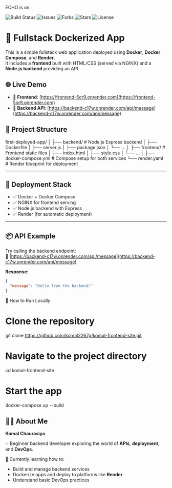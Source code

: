 ECHO is on.

![Build Status](https://img.shields.io/badge/build-passing-brightgreen)
![Issues](https://img.shields.io/github/issues/komal2267g/komal-frontend-site)
![Forks](https://img.shields.io/github/forks/komal2267g/komal-frontend-site)
![Stars](https://img.shields.io/github/stars/komal2267g/komal-frontend-site)
![License](https://img.shields.io/badge/license-MIT-blue)

# 🚀 Fullstack Dockerized App

This is a simple fullstack web application deployed using **Docker**, **Docker Compose**, and **Render**.  
It includes a **frontend** built with HTML/CSS (served via NGINX) and a **Node.js backend** providing an API.

## 🌐 Live Demo

- 🔗 **Frontend**: [https://frontend-5or9.onrender.com](https://frontend-5or9.onrender.com)  
- 🔗 **Backend API**: [https://backend-c17w.onrender.com/api/message](https://backend-c17w.onrender.com/api/message)

## 📁 Project Structure
first-deployed-app/
│
├── backend/ # Node.js Express backend
│ ├── Dockerfile
│ ├── server.js
│ ├── package.json
│ └── ...
│
├── frontend/ # Frontend static files
│ ├── index.html
│ ├── style.css
│ └── ...
│
├── docker-compose.yml # Compose setup for both services
└── render.yaml # Render blueprint for deployment




---

## 🐳 Deployment Stack

- ✅ Docker + Docker Compose  
- ✅ NGINX for frontend serving  
- ✅ Node.js backend with Express  
- ✅ Render (for automatic deployment)

---

## 📦 API Example

Try calling the backend endpoint:  
🔗 [https://backend-c17w.onrender.com/api/message](https://backend-c17w.onrender.com/api/message)

**Response:**
```json
{
  "message": "Hello from the backend!"
}
```


📌 How to Run Locally

# Clone the repository
git clone https://github.com/komal2267g/komal-frontend-site.git

# Navigate to the project directory
cd komal-frontend-site

# Start the app
docker-compose up --build

## 🙋‍♀️ About Me

**Komal Chaurasiya**

💡 Beginner backend developer exploring the world of **APIs**, **deployment**, and **DevOps**.

🚀 Currently learning how to:
- Build and manage backend services
- Dockerize apps and deploy to platforms like **Render**
- Understand basic DevOps practices

